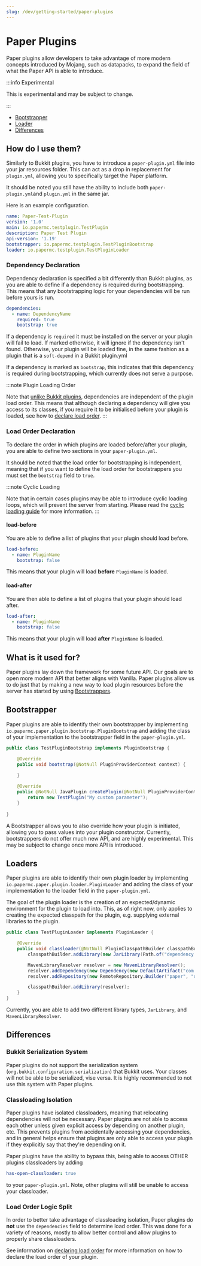 ```yaml
---
slug: /dev/getting-started/paper-plugins
---
```


# Paper Plugins

Paper plugins allow developers to take advantage of more modern concepts introduced by Mojang, such as datapacks, to 
expand the field of what the Paper API is able to introduce.

:::info Experimental

This is experimental and may be subject to change.

:::

- [Bootstrapper](#bootstrapper)
- [Loader](#loaders)
- [Differences](#differences)

## How do I use them?
Similarly to Bukkit plugins, you have to introduce a ``paper-plugin.yml`` file into your jar resources folder.
This can act as a drop in replacement for ``plugin.yml``, allowing you to specifically target the Paper platform.

It should be noted you still have the ability to include both ``paper-plugin.yml``and ``plugin.yml`` in the same jar.

Here is an example configuration.
```yml
name: Paper-Test-Plugin
version: '1.0'
main: io.papermc.testplugin.TestPlugin
description: Paper Test Plugin
api-version: '1.19'
bootstrapper: io.papermc.testplugin.TestPluginBootstrap
loader: io.papermc.testplugin.TestPluginLoader
```

### Dependency Declaration

Dependency declaration is specified a bit differently than Bukkit plugins, as you are
able to define if a dependency is required during bootstrapping. This means that any bootstrapping
logic for your dependencies will be run before yours is run. 
```yml
dependencies:
  - name: DependencyName
    required: true
    bootstrap: true
```

If a dependency is ``required`` it must be installed on the server or your plugin will fail to load. If marked otherwise, it will
ignore if the dependency isn't found. 
Otherwise, your plugin will be loaded fine, in the same fashion as a plugin that is a ``soft-depend`` in a Bukkit plugin.yml

If a dependency is marked as ``bootstrap``, this indicates that this dependency is required during bootstrapping, which currently does not serve a purpose.

:::note Plugin Loading Order

Note that [unlike Bukkit plugins](#load-order-logic-split), dependencies are independent of the plugin load order. 
This means that although declaring a dependency will give you access to its classes, if you require it to be initialised before your plugin is loaded, see how to [declare load order](#load-order-declaration).
:::

### Load Order Declaration

To declare the order in which plugins are loaded before/after your plugin, you are able to define two sections in your ``paper-plugin.yml``.

It should be noted that the load order for bootstrapping is independent, meaning that if you want to define the load order for bootstrappers
you must set the ``bootstrap`` field to ``true``.

:::note Cyclic Loading

Note that in certain cases plugins may be able to introduce cyclic loading loops, which will prevent the server from starting.
Please read the [cyclic loading guide](docs/paper/admin/reference/paper-plugins.md#cyclic-plugin-loading) for more information.
:::

#### load-before
You are able to define a list of plugins that your plugin should load before. 
```yml
load-before:
  - name: PluginName
    bootstrap: false
```
This means that your plugin will load **before** ``PluginName`` is loaded. 

#### load-after
You are then able to define a list of plugins that your plugin should load after.
```yml
load-after:
  - name: PluginName
    bootstrap: false
```
This means that your plugin will load **after** ``PluginName`` is loaded.

## What is it used for?
Paper plugins lay down the framework for some future API.
Our goals are to open more modern API that better aligns with Vanilla.
Paper plugins allow us to do just that by making a new way to load plugin resources
before the server has started by using [Bootstrappers](#bootstrapper).


## Bootstrapper
Paper plugins are able to identify their own bootstrapper by implementing ``io.papermc.paper.plugin.bootstrap.PluginBootstrap`` and adding
the class of your implementation to the bootstrapper field in the ``paper-plugin.yml``.
```java
public class TestPluginBootstrap implements PluginBootstrap {

    @Override
    public void bootstrap(@NotNull PluginProviderContext context) {
        
    }

    @Override
    public @NotNull JavaPlugin createPlugin(@NotNull PluginProviderContext context) {
        return new TestPlugin("My custom parameter");
    }
    
}
```
A Bootstrapper allows you to also override how your plugin is initiated, allowing you to pass values into your plugin constructor.
Currently, bootstrappers do not offer much new API, and are highly experimental. This may be subject to change once more API is introduced.

## Loaders
Paper plugins are able to identify their own plugin loader by implementing ``io.papermc.paper.plugin.loader.PluginLoader`` and adding
the class of your implementation to the loader field in the ``paper-plugin.yml``.

The goal of the plugin loader is the creation of an expected/dynamic environment for the plugin to load into. 
This, as of right now, only applies to creating the expected classpath for the plugin, e.g. supplying external libraries to the plugin.
```java
public class TestPluginLoader implements PluginLoader {

    @Override
    public void classloader(@NotNull PluginClasspathBuilder classpathBuilder) {
        classpathBuilder.addLibrary(new JarLibrary(Path.of("dependency.jar")));

        MavenLibraryResolver resolver = new MavenLibraryResolver();
        resolver.addDependency(new Dependency(new DefaultArtifact("com.example:example:version"), null));
        resolver.addRepository(new RemoteRepository.Builder("paper", "default", "https://repo.papermc.io/repository/maven-public/").build());

        classpathBuilder.addLibrary(resolver);
    }
}

```
Currently, you are able to add two different library types, ``JarLibrary``, and ``MavenLibraryResolver``.


## Differences 

### Bukkit Serialization System
Paper plugins do not support the serialization system (``org.bukkit.configuration.serialization``) that Bukkit uses. Your classes will not be able to be
serialized, vise versa. It is highly recommended to not use this system with Paper plugins.

### Classloading Isolation
Paper plugins have isolated classloaders, meaning that relocating dependencies will not be necessary. Paper plugins are not able to access each other unless given explicit access
by depending on another plugin, etc. This prevents plugins from accidentally accessing your dependencies, and in general helps ensure that plugins are only able to access your plugin
if they explicitly say that they're depending on it.

Paper plugins have the ability to bypass this, being able to access OTHER plugins classloaders by adding 
```yml
has-open-classloader: true
```
to your ``paper-plugin.yml``. Note, other plugins will still be unable to access your classloader.


### Load Order Logic Split
In order to better take advantage of classloading isolation, Paper plugins do **not** use the ``dependencies`` field to determine load order.
This was done for a variety of reasons, mostly to allow better control and allow plugins to properly share classloaders.

See information on [declaring load order](#load-order-declaration) for more information on how to declare the load order of your plugin.
